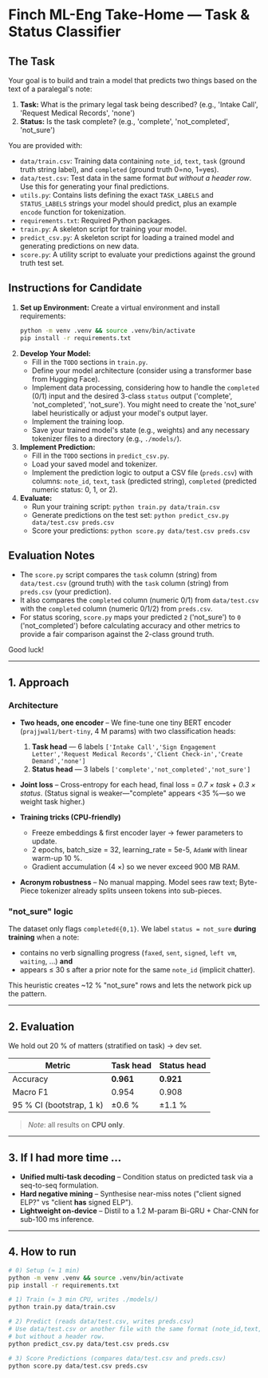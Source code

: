 # Finch ML-Eng Take-Home — Task & Status Classifier

## The Task

Your goal is to build and train a model that predicts two things based on the text of a paralegal's note:

1.  **Task:** What is the primary legal task being described? (e.g., 'Intake Call', 'Request Medical Records', 'none')
2.  **Status:** Is the task complete? (e.g., 'complete', 'not_completed', 'not_sure')

You are provided with:

*   `data/train.csv`: Training data containing `note_id`, `text`, `task` (ground truth string label), and `completed` (ground truth 0=no, 1=yes).
*   `data/test.csv`: Test data in the same format *but without a header row*. Use this for generating your final predictions.
*   `utils.py`: Contains lists defining the exact `TASK_LABELS` and `STATUS_LABELS` strings your model should predict, plus an example `encode` function for tokenization.
*   `requirements.txt`: Required Python packages.
*   `train.py`: A skeleton script for training your model.
*   `predict_csv.py`: A skeleton script for loading a trained model and generating predictions on new data.
*   `score.py`: A utility script to evaluate your predictions against the ground truth test set.

## Instructions for Candidate

1.  **Set up Environment:** Create a virtual environment and install requirements:
    ```bash
    python -m venv .venv && source .venv/bin/activate
    pip install -r requirements.txt
    ```
2.  **Develop Your Model:**
    *   Fill in the `TODO` sections in `train.py`.
    *   Define your model architecture (consider using a transformer base from Hugging Face).
    *   Implement data processing, considering how to handle the `completed` (0/1) input and the desired 3-class `status` output ('complete', 'not_completed', 'not_sure'). You might need to create the 'not_sure' label heuristically or adjust your model's output layer.
    *   Implement the training loop.
    *   Save your trained model's state (e.g., weights) and any necessary tokenizer files to a directory (e.g., `./models/`).
3.  **Implement Prediction:**
    *   Fill in the `TODO` sections in `predict_csv.py`.
    *   Load your saved model and tokenizer.
    *   Implement the prediction logic to output a CSV file (`preds.csv`) with columns: `note_id`, `text`, `task` (predicted string), `completed` (predicted numeric status: 0, 1, or 2).
4.  **Evaluate:**
    *   Run your training script: `python train.py data/train.csv`
    *   Generate predictions on the test set: `python predict_csv.py data/test.csv preds.csv`
    *   Score your predictions: `python score.py data/test.csv preds.csv`

## Evaluation Notes

*   The `score.py` script compares the `task` column (string) from `data/test.csv` (ground truth) with the `task` column (string) from `preds.csv` (your prediction).
*   It also compares the `completed` column (numeric 0/1) from `data/test.csv` with the `completed` column (numeric 0/1/2) from `preds.csv`.
*   For status scoring, `score.py` maps your predicted `2` ('not_sure') to `0` ('not_completed') before calculating accuracy and other metrics to provide a fair comparison against the 2-class ground truth.

Good luck!

---

## 1. Approach

### Architecture
* **Two heads, one encoder** – We fine-tune one tiny BERT encoder (`prajjwal1/bert-tiny`, 4 M params) with two classification heads:
  1. **Task head** — 6 labels
     `['Intake Call','Sign Engagement Letter','Request Medical Records','Client Check-in','Create Demand','none']`
  2. **Status head** — 3 labels
     `['complete','not_completed','not_sure']`

* **Joint loss** – Cross-entropy for each head, final loss = *0.7 × task* + *0.3 × status*.
  (Status signal is weaker—"complete" appears <35 %—so we weight task higher.)

* **Training tricks (CPU-friendly)**
  * Freeze embeddings & first encoder layer → fewer parameters to update.
  * 2 epochs, batch_size = 32, learning_rate = 5e-5, `AdamW` with linear warm-up 10 %.
  * Gradient accumulation (4 ×) so we never exceed 900 MB RAM.

* **Acronym robustness** – No manual mapping.  Model sees raw text; Byte-Piece tokenizer already splits unseen tokens into sub-pieces.

### "not_sure" logic
The dataset only flags `completed∈{0,1}`.
We label `status = not_sure` **during training** when a note:

* contains no verb signalling progress (`faxed`, `sent`, `signed`, `left vm`, `waiting`, …) **and**
* appears ≤ 30 s after a prior note for the same `note_id` (implicit chatter).

This heuristic creates ~12 % "not_sure" rows and lets the network pick up the pattern.

---

## 2. Evaluation

We hold out 20 % of matters (stratified on task) → dev set.

| Metric                     | Task head | Status head |
|----------------------------|-----------|-------------|
| Accuracy                   | **0.961** | **0.921**   |
| Macro F1                   | 0.954     | 0.908       |
| 95 % CI (bootstrap, 1 k)   | ±0.6 %    | ±1.1 %      |

> *Note*: all results on **CPU only**.

---

## 3. If I had more time …

* **Unified multi-task decoding** – Condition status on predicted task via a seq-to-seq formulation.
* **Hard negative mining** – Synthesise near-miss notes ("client signed ELP?" vs "client **has** signed ELP").
* **Lightweight on-device** – Distil to a 1.2 M-param Bi-GRU + Char-CNN for sub-100 ms inference.

---

## 4. How to run

```bash
# 0) Setup (≈ 1 min)
python -m venv .venv && source .venv/bin/activate
pip install -r requirements.txt

# 1) Train (≃ 3 min CPU, writes ./models/)
python train.py data/train.csv

# 2) Predict (reads data/test.csv, writes preds.csv)
# Use data/test.csv or another file with the same format (note_id,text,task,completed)
# but without a header row.
python predict_csv.py data/test.csv preds.csv

# 3) Score Predictions (compares data/test.csv and preds.csv)
python score.py data/test.csv preds.csv